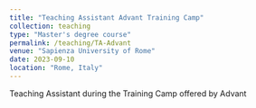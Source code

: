 ```yaml
---
title: "Teaching Assistant Advant Training Camp"
collection: teaching
type: "Master's degree course"
permalink: /teaching/TA-Advant
venue: "Sapienza University of Rome"
date: 2023-09-10
location: "Rome, Italy"
---
```


Teaching Assistant during the Training Camp offered by Advant